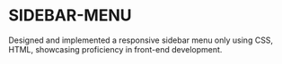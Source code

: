 # SIDEBAR-MENU

Designed and implemented a responsive sidebar menu only using CSS, HTML, showcasing proficiency in front-end development.
